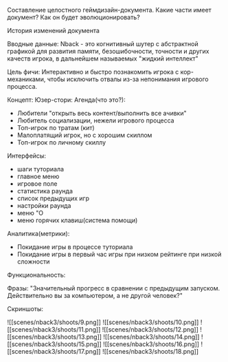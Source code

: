 Составление целостного геймдизайн-документа. Какие части имеет документ? Как он будет эволюционировать?

История изменений документа

Вводные данные: Nback - это когнитивный шутер с абстрактной графикой для развития памяти, безошибочности, точности и других качеств игрока, в дальнейшем называемых "жидкий интеллект"

Цель фичи: Интерактивно и быстро познакомить игрока с кор-механиками, чтобы исключить отвалы из-за непонимания игрового процесса.

Концепт:
Юзер-стори:
Агенда(что это?):
* Любители "открыть весь контент/выполнить все ачивки"
* Любитель социализации, нежели игрового процесса
* Топ-игрок по тратам (кит)
* Малоплатящий игрок, но с хорошим скиллом
* Топ-игрок по личному скиллу


Интерфейсы:
* шаги туториала
* главное меню
* игровое поле
* статистика раунда
* список предыдущих игр
* настройки раунда
* меню "О
* меню горячих клавиш(система помощи)

Аналитика(метрики):
* Покидание игры в процессе туториала
* Покидание игры в первый час игры при низком рейтинге при низкой сложности


Функциональность:

Фразы:
"Значительный прогресс в сравнении с предыдущим запуском. Действительно вы за компьютером, а не другой человек?"

Скриншоты:

![[scenes/nback3/shoots/9.png]]
![[scenes/nback3/shoots/10.png]]
![[scenes/nback3/shoots/11.png]]
![[scenes/nback3/shoots/12.png]]
![[scenes/nback3/shoots/13.png]]
![[scenes/nback3/shoots/14.png]]
![[scenes/nback3/shoots/15.png]]
![[scenes/nback3/shoots/16.png]]
![[scenes/nback3/shoots/17.png]]
![[scenes/nback3/shoots/18.png]]

